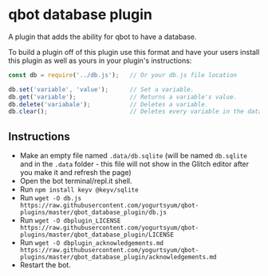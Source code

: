 # qbot database plugin
A plugin that adds the ability for qbot to have a database.

To build a plugin off of this plugin use this format and have your users install this plugin as well as yours in your plugin's instructions:

```js
const db = require('../db.js');   // Or your db.js file location

db.set('variable', 'value');      // Set a variable.
db.get('variable');               // Returns a variable's value.
db.delete('variabale');           // Deletes a variable.
db.clear();                       // Deletes every variable in the database.
```

## Instructions
* Make an empty file named `.data/db.sqlite` (will be named `db.sqlite` and in the `.data` folder - this file will not show in the Glitch editor after you make it and refresh the page)
* Open the bot terminal/repl.it shell.
* Run `npm install keyv @keyv/sqlite`
* Run `wget -O db.js https://raw.githubusercontent.com/yogurtsyum/qbot-plugins/master/qbot_database_plugin/db.js`
* Run `wget -O dbplugin_LICENSE https://raw.githubusercontent.com/yogurtsyum/qbot-plugins/master/qbot_database_plugin/LICENSE`
* Run `wget -O dbplugin_acknowledgements.md https://raw.githubusercontent.com/yogurtsyum/qbot-plugins/master/qbot_database_plugin/acknowledgements.md`
* Restart the bot.
